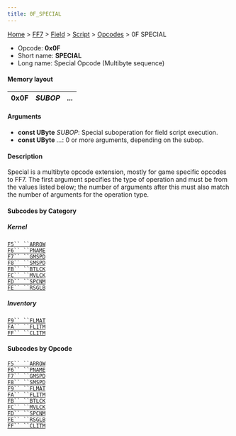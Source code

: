 ```yaml
---
title: 0F_SPECIAL
---
```


[Home](../../../../Main_Page.md) > [FF7](../../../../FF7.md) > [Field](../../../Field.md) > [Script](../../Script.md) > [Opcodes](../Opcodes.md) > 0F SPECIAL

-   Opcode: **0x0F**
-   Short name: **SPECIAL**
-   Long name: Special Opcode (Multibyte sequence)

#### Memory layout

| 0x0F | *SUBOP* | *...* |
|------|---------|-------|

#### Arguments

-   **const UByte** *SUBOP*: Special suboperation for field script execution.
-   **const UByte** *...*: 0 or more arguments, depending on the subop.

#### Description

Special is a multibyte opcode extension, mostly for game specific opcodes to FF7. The first argument specifies the type of operation and must be from the values listed below; the number of arguments after this must also match the number of arguments for the operation type.

#### Subcodes by Category

##### Kernel

[`F5`` ``ARROW`](0F_SPECIAL/F5_ARROW.md)  
[`F6`` ``PNAME`](0F_SPECIAL/F6_PNAME.md)  
[`F7`` ``GMSPD`](0F_SPECIAL/F7_GMSPD.md)  
[`F8`` ``SMSPD`](0F_SPECIAL/F8_SMSPD.md)  
[`FB`` ``BTLCK`](0F_SPECIAL/FB_BTLCK.md)  
[`FC`` ``MVLCK`](0F_SPECIAL/FC_MVLCK.md)  
[`FD`` ``SPCNM`](0F_SPECIAL/FD_SPCNM.md)  
[`FE`` ``RSGLB`](0F_SPECIAL/FE_RSGLB.md)

##### Inventory

[`F9`` ``FLMAT`](0F_SPECIAL/F9_FLMAT.md)  
[`FA`` ``FLITM`](0F_SPECIAL/FA_FLITM.md)  
[`FF`` ``CLITM`](0F_SPECIAL/FF_CLITM.md)

#### Subcodes by Opcode

[`F5`` ``ARROW`](0F_SPECIAL/F5_ARROW.md)  
[`F6`` ``PNAME`](0F_SPECIAL/F6_PNAME.md)  
[`F7`` ``GMSPD`](0F_SPECIAL/F7_GMSPD.md)  
[`F8`` ``SMSPD`](0F_SPECIAL/F8_SMSPD.md)  
[`F9`` ``FLMAT`](0F_SPECIAL/F9_FLMAT.md)  
[`FA`` ``FLITM`](0F_SPECIAL/FA_FLITM.md)  
[`FB`` ``BTLCK`](0F_SPECIAL/FB_BTLCK.md)  
[`FC`` ``MVLCK`](0F_SPECIAL/FC_MVLCK.md)  
[`FD`` ``SPCNM`](0F_SPECIAL/FD_SPCNM.md)  
[`FE`` ``RSGLB`](0F_SPECIAL/FE_RSGLB.md)  
[`FF`` ``CLITM`](0F_SPECIAL/FF_CLITM.md)
